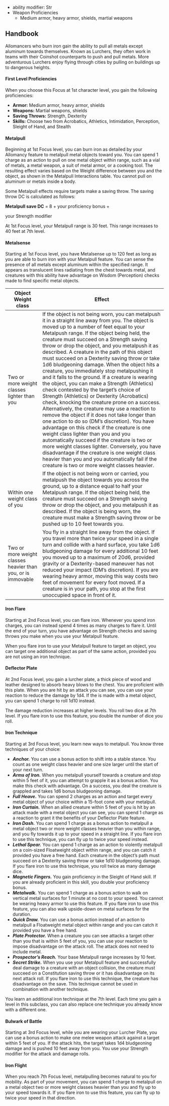 - ability modifier: Str
- Weapon Proficiencies
	- Medium armor, heavy armor, shields, martial weapons

## Handbook

Allomancers who burn iron gain the ability to pull all metals except aluminum towards themselves. Known as Lurchers, they often work in teams with their Coinshot counterparts to push and pull metals. More adventurous Lurchers enjoy flying through cities by pulling on buildings up to dangerous heights.

#### First Level Proficiencies

When you choose this Focus at 1st character level, you gain the following proficiencies:

-   **Armor:** Medium armor, heavy armor, shields
-   **Weapons:** Martial weapons, shields
-   **Saving Throws:** Strength, Dexterity
-   **Skills:** Choose two from Acrobatics, Athletics, Intimidation, Perception, Sleight of Hand, and Stealth

#### Metalpull

Beginning at 1st Focus level, you can burn iron as detailed by your Allomancy feature to metalpull metal objects toward you. You can spend 1 charge as an action to pull on one metal object within range, such as a vial of metals, a metal weapon, a suit of metal armor, or a cooking tool. The resulting effect varies based on the Weight difference between you and the object, as shown in the Metalpull Interactions table. You cannot pull on aluminum or metals inside a body.

Some Metalpull effects require targets make a saving throw. The saving throw DC is calculated as follows:

**Metalpull save DC** = 8 + your proficiency bonus +

your Strength modifier

At 1st Focus level, your Metalpull range is 30 feet. This range increases to 40 feet at 7th level.

#### Metalsense

Starting at 1st Focus level, you have Metalsense up to 120 feet as long as you are able to burn iron with your Metalpull feature. You can sense the presence of all metals except aluminum within the specified range. It appears as translucent lines radiating from the chest towards metal, and creatures with this ability have advantage on Wisdom (Perception) checks made to find specific metal objects.

| Object Weight class                                          	| Effect                                                                                                                                                                                                                                                                                                                                                                                                                                                                                                                                                                                                                                                                                                                                                                                                                                                                                                                                                                                                                                                                                                                                                                                                                                                     |
|---------------------------------------------------------------|----------------------------------------------------------------------------------------------------------------------------------------------------------------------------------------------------------------------------------------------------------------------------------------------------------------------------------------------------------------------------------------------------------------------------------------------------------------------------------------------------------------------------------------------------------------------------------------------------------------------------------------------------------------------------------------------------------------------------------------------------------------------------------------------------------------------------------------------------------------------------------------------------------------------------------------------------------------------------------------------------------------------------------------------------------------------------------------------------------------------------------------------------------------------------------------------------------------------------------------------------|
| Two or more weight classes lighter than you                  	| If the object is not being worn, you can metalpush it in a straight line away from you. The object is moved up to a number of feet equal to your Metalpush range. If the object being held, the creature must succeed on a Strength saving throw or drop the object, and you metalpush it as described.     A creature in the path of this object must succeed on a Dexterity saving throw or take 1d6 bludgeoning damage. When the object hits a creature, you immediately stop metalpushing it and it falls to the ground.     If a creature is wearing the object, you can make a Strength (Athletics) check contested by the target’s choice of Strength (Athletics) or Dexterity (Acrobatics) check, knocking the creature prone on a success. Alternatively, the creature may use a reaction to remove the object if it does not take longer than one action to do so (DM’s discretion). You have advantage on this check if the creature is one weight class lighter than you and you automatically succeed if the creature is two or more weight classes lighter. Conversely, you have disadvantage if the creature is one weight class heavier than you and you automatically fail if the creature is two or more weight classes heavier. |
| Within one weight class of you                               	| If the object is not being worn or carried, you metalpush the object towards you across the ground, up to a distance equal to half your Metalpush range. If the object being held, the creature must succeed on a Strength saving throw or drop the object, and you metalpush it as described.    If the object is being worn, the creature must make a Strength saving throw or be pushed up to 10 feet towards you.                                                                                                                                                                                                                                                                                                                                                                                                                                                                                                                                                                                                                                                                                                                                                                                                                              |
| Two or more weight classes heavier than you, or is immovable 	| You fly in a straight line away from the object. If you travel more than twice your speed in a single turn and collide with a hard surface, you take 1d6 bludgeoning damage for every additional 10 feet you moved up to a maximum of 20d6, provided gravity or a Dexterity-based maneuver has not reduced your impact (DM’s discretion). If you are wearing heavy armor, moving this way costs two feet of movement for every foot moved.    If a creature is in your path, you stop at the first unoccupied space in front of it.                                                                                                                                                                                                                                                                                                                                                                                                                                                                                                                                                                                                                                                                                                                |

#### Iron Flare

Starting at 2nd Focus level, you can flare iron. Whenever you spend iron charges, you can instead spend 4 times as many charges to flare it. Until the end of your turn, you have advantage on Strength checks and saving throws you make when you use your Metalpull feature.

When you flare iron to use your Metalpull feature to target an object, you can target one additional object as part of the same action, provided you are not using an iron technique.

#### Deflector Plate

At 2nd Focus level, you gain a lurcher plate, a thick piece of wood and leather designed to absorb heavy blows to the chest. You are proficient with this plate. When you are hit by an attack you can see, you can use your reaction to reduce the damage by 1d4. If the is made with a metal object, you can spend 1 charge to roll 1d10 instead.

The damage reduction increases at higher levels. You roll two dice at 7th level. If you flare iron to use this feature, you double the number of dice you roll.

#### Iron Technique

Starting at 3rd Focus level, you learn new ways to metalpull. You know three techniques of your choice:

-   _**Anchor.**_ You can use a bonus action to shift into a stable stance. You count as one weight class heavier and one size larger until the start of your next turn.
-   _**Arms of Iron.**_ When you metalpull yourself towards a creature and stop within 5 feet of it, you can attempt to grapple it as a bonus action. You make this check with advantage. On a success, you deal the creature is grappled and takes 1d6 bonus bludgeoning damage.
-   _**Full Heave.**_ You can spend 2 charges as an action and target every metal object of your choice within a 15-foot cone with your metalpull.
-   _**Iron Curtain.**_ When an allied creature within 5 feet of you is hit by an attack made with a metal object you can see, you can spend 1 charge as a reaction to grant it the benefits of your Deflector Plate feature.
-   _**Iron Dash.**_ You can spend 1 charge as a bonus action to metalpull a metal object two or more weight classes heavier than you within range, and you fly towards it up to your speed in a straight line. If you flare iron to use this technique, you can fly up to twice your speed instead.
-   _**Lethal Spear.**_ You can spend 1 charge as an action to violently metalpull on a coin-sized Floatweight object within range, and you can catch it provided you have a free hand. Each creature in the object’s path must succeed on a Dexterity saving throw or take 1d10 bludgeoning damage. If you flare iron to use this technique, you roll twice as many damage dice.
-   _**Magnetic Fingers.**_ You gain proficiency in the Sleight of Hand skill. If you are already proficient in this skill, you double your proficiency bonus.
-   _**Metalwalk.**_ You can spend 1 charge as a bonus action to walk on vertical metal surfaces for 1 minute at no cost to your speed. You cannot be wearing heavy armor to use this feature. If you flare iron to use this feature, you can also walk upside-down on metal surfaces for the duration.
-   _**Quick Draw.**_ You can use a bonus action instead of an action to metalpull a Floatweight metal object within range and you can catch it provided you have a free hand.
-   _**Plate Protector.**_ When a creature you can see attacks a target other than you that is within 5 feet of you, you can use your reaction to impose disadvantage on the attack roll. The attack does not need to include metal.
-   _**Prospector’s Reach.**_ Your base Metalpull range increases by 10 feet.
-   _**Secret Strike.**_ When you use your Metalpull feature and successfully deal damage to a creature with an object collision, the creature must succeed on a Constitution saving throw or it has disadvantage on its next attack roll. If you flare iron to use this technique, the creature has disadvantage on the save. This technique cannot be used in combination with another technique.

You learn an additional iron technique at the 7th level. Each time you gain a level in this subclass, you can also replace one technique you already know with a different one.

#### Bulwark of Battle

Starting at 3rd Focus level, while you are wearing your Lurcher Plate, you can use a bonus action to make one melee weapon attack against a target within 5 feet of you. If the attack hits, the target takes 1d4 bludgeoning damage and is pushed 10 feet away from you. You use your Strength modifier for the attack and damage rolls.

#### Iron Flight

When you reach 7th Focus level, metalpulling becomes natural to you for mobility. As part of your movement, you can spend 1 charge to metalpull on a metal object two or more weight classes heavier than you and fly up to your speed towards it. If you flare iron to use this feature, you can fly up to twice your speed in that direction.